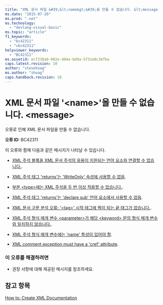 ```yaml
---
title: "XML 문서 파일 &#39;&lt;name&gt;&#39;을 만들 수 없습니다. &lt;message&gt; | Microsoft Docs"
ms.date: "2015-07-20"
ms.prod: ".net"
ms.technology: 
  - "devlang-visual-basic"
ms.topic: "article"
f1_keywords: 
  - "bc42311"
  - "vbc42311"
helpviewer_keywords: 
  - "BC42311"
ms.assetid: ecf238a0-902e-404a-bd9a-5f31e0c36fba
caps.latest.revision: 10
author: "stevehoag"
ms.author: "shoag"
caps.handback.revision: 10
---
```

# XML 문서 파일 &#39;&lt;name&gt;&#39;을 만들 수 없습니다. &lt;message&gt;
오류로 인해 XML 문서 파일을 만들 수 없습니다.  
  
 **오류 ID:** BC42311  
  
 이 오류와 함께 다음과 같은 메시지가 나타날 수 있습니다.  
  
-   [XML 주석 블록을 XML 문서 주석의 응용이 지원되는 언어 요소와 연결할 수 없습니다.](../../visual-basic/misc/bc42312.md).  
  
-   [XML 주석 태그 'returns'는 'WriteOnly' 속성에 사용할 수 없음](../../visual-basic/misc/bc42313.md).  
  
-   [부분 \<type\>에는 XML 주석을 두 번 이상 적용할 수 없습니다.](../../visual-basic/misc/bc42314.md).  
  
-   [XML 주석 태그 'returns'는 'declare sub' 언어 요소에서 사용할 수 없음](../../visual-basic/misc/bc42315.md).  
  
-   [XML 문서 구문 분석 오류: '\<tag\>' 시작 태그에 짝이 되는 끝 태그가 없습니다.](../../visual-basic/misc/bc42316.md).  
  
-   [XML 주석 형식 매개 변수 \<parameter\>가 해당 \<keyword\> 문의 형식 매개 변수와 일치하지 않습니다.](../../visual-basic/misc/bc42317.md).  
  
-   [XML 주석 형식 매개 변수에는 'name' 특성이 있어야 함](../../visual-basic/misc/bc42318.md).  
  
-   [XML comment exception must have a 'cref' attribute](../../visual-basic/language-reference/error-messages/xml-comment-exception-must-have-a-cref-attribute.md).  
  
### 이 오류를 해결하려면  
  
-   권장 사항에 대해 제공된 메시지를 참조하세요.  
  
## 참고 항목  
 [How to: Create XML Documentation](../../visual-basic/programming-guide/program-structure/how-to-create-xml-documentation.md)